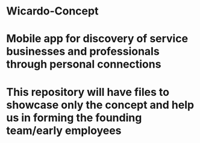 # Wicardo-Concept
# Mobile app for discovery of service businesses and professionals through personal connections
# This repository will have files to showcase only the concept and help us in forming the founding team/early employees
